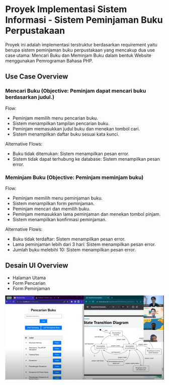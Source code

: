 # Proyek Implementasi Sistem Informasi - Sistem Peminjaman Buku Perpustakaan
Proyek ini adalah implementasi terstruktur berdasarkan requirement yaitu berupa
sistem peminjaman buku perpustakaan yang mencakup dua use case utama: Mencari Buku dan Meminjam Buku dalam bentuk Website menggunakan Pemrograman Bahasa PHP.

## Use Case Overview
### Mencari Buku (Objective: Peminjam dapat mencari buku berdasarkan judul.)
Flow:
- Peminjam memilih menu pencarian buku.
- Sistem menampilkan tampilan pencarian buku.
- Peminjam memasukkan judul buku dan menekan tombol cari.
- Sistem menampilkan daftar buku sesuai kata kunci.

Alternative Flows:
- Buku tidak ditemukan: Sistem menampilkan pesan error.
- Sistem tidak dapat terhubung ke database: Sistem menampilkan pesan error.

### Meminjam Buku (Objective: Peminjam meminjam buku)
Flow:
- Peminjam memilih menu peminjaman buku.
- Sistem menampilkan form peminjaman.
- Peminjam mencari dan memilih buku.
- Peminjam memasukkan lama peminjaman dan menekan tombol pinjam.
- Sistem menampilkan konfirmasi peminjaman.
  
Alternative Flows:
- Buku tidak terdaftar: Sistem menampilkan pesan error.
- Lama peminjaman lebih dari 3 hari: Sistem menampilkan pesan error.
- Jumlah buku melebihi 10: Sistem menampilkan pesan error.

## Desain UI Overview
- Halaman Utama
- Form Pencarian
- Form Peminjaman


<img align="center" width="1000" src="Peminjaman Buku Implementasi Terstruktur.png" />
